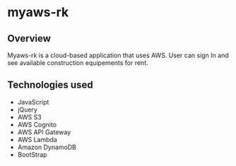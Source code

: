 # myaws-rk

## Overview

Myaws-rk is a cloud-based application that uses AWS. User can sign In and see available construction equipements for rent.

## Technologies used

* JavaScript
* jQuery
* AWS S3
* AWS Cognito
* AWS API Gateway
* AWS Lambda
* Amazon DynamoDB
* BootStrap
